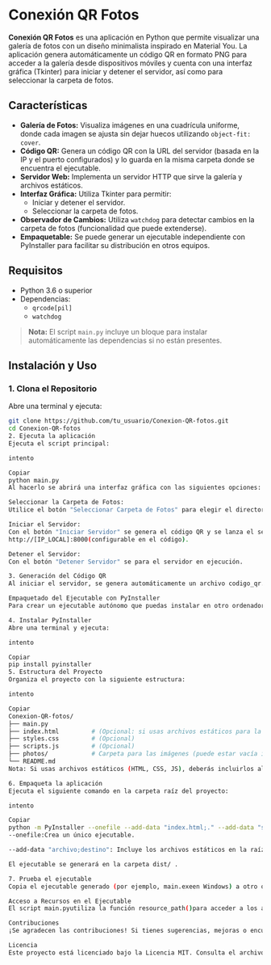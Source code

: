 # Conexión QR Fotos

**Conexión QR Fotos** es una aplicación en Python que permite visualizar una galería de fotos con un diseño minimalista inspirado en Material You. La aplicación genera automáticamente un código QR en formato PNG para acceder a la galería desde dispositivos móviles y cuenta con una interfaz gráfica (Tkinter) para iniciar y detener el servidor, así como para seleccionar la carpeta de fotos.

## Características

- **Galería de Fotos:** Visualiza imágenes en una cuadrícula uniforme, donde cada imagen se ajusta sin dejar huecos utilizando `object-fit: cover`.
- **Código QR:** Genera un código QR con la URL del servidor (basada en la IP y el puerto configurados) y lo guarda en la misma carpeta donde se encuentra el ejecutable.
- **Servidor Web:** Implementa un servidor HTTP que sirve la galería y archivos estáticos.
- **Interfaz Gráfica:** Utiliza Tkinter para permitir:
  - Iniciar y detener el servidor.
  - Seleccionar la carpeta de fotos.
- **Observador de Cambios:** Utiliza `watchdog` para detectar cambios en la carpeta de fotos (funcionalidad que puede extenderse).
- **Empaquetable:** Se puede generar un ejecutable independiente con PyInstaller para facilitar su distribución en otros equipos.

## Requisitos

- Python 3.6 o superior
- Dependencias:
  - `qrcode[pil]`
  - `watchdog`

> **Nota:** El script `main.py` incluye un bloque para instalar automáticamente las dependencias si no están presentes.

## Instalación y Uso

### 1. Clona el Repositorio

Abre una terminal y ejecuta:

```bash
git clone https://github.com/tu_usuario/Conexion-QR-fotos.git
cd Conexion-QR-fotos
2. Ejecuta la aplicación
Ejecuta el script principal:

intento

Copiar
python main.py
Al hacerlo se abrirá una interfaz gráfica con las siguientes opciones:

Seleccionar la Carpeta de Fotos:
Utilice el botón "Seleccionar Carpeta de Fotos" para elegir el directorio desde donde se cargarán las imágenes.

Iniciar el Servidor:
Con el botón "Iniciar Servidor" se genera el código QR y se lanza el servidor en el puerto configurado (por defecto, 8000). La aplicación se sirve en la URL:
http://[IP_LOCAL]:8000(configurable en el código).

Detener el Servidor:
Con el botón "Detener Servidor" se para el servidor en ejecución.

3. Generación del Código QR
Al iniciar el servidor, se genera automáticamente un archivo codigo_qr.pngen la misma carpeta donde se encuentre el ejecutable (o main.pyen modo desarrollo), manteniendo la URL para acceder a la galería desde dispositivos móviles.

Empaquetado del Ejecutable con PyInstaller
Para crear un ejecutable autónomo que puedas instalar en otro ordenador, sigue estos pasos:

4. Instalar PyInstaller
Abre una terminal y ejecuta:

intento

Copiar
pip install pyinstaller
5. Estructura del Proyecto
Organiza el proyecto con la siguiente estructura:

intento

Copiar
Conexion-QR-fotos/
├── main.py
├── index.html         # (Opcional: si usas archivos estáticos para la web)
├── styles.css         # (Opcional)
├── scripts.js         # (Opcional)
├── photos/            # Carpeta para las imágenes (puede estar vacía inicialmente)
└── README.md
Nota: Si usas archivos estáticos (HTML, CSS, JS), deberás incluirlos al empaquetar.

6. Empaqueta la aplicación
Ejecuta el siguiente comando en la carpeta raíz del proyecto:

intento

Copiar
python -m PyInstaller --onefile --add-data "index.html;." --add-data "styles.css;." --add-data "scripts.js;." main.py
--onefile:Crea un único ejecutable.

--add-data "archivo;destino": Incluye los archivos estáticos en la raíz del ejecutable.

El ejecutable se generará en la carpeta dist/ .

7. Prueba el ejecutable
Copia el ejecutable generado (por ejemplo, main.exeen Windows) a otro ordenador oa un entorno limpio y ejecútalo para asegurarte de que la aplicación funcione correctamente y que todos los recursos se carguen.

Acceso a Recursos en el Ejecutable
El script main.pyutiliza la función resource_path()para acceder a los archivos estáticos empaquetados con PyInstaller. Esto garantiza que los archivos se encuentren correctamente en el ejecutable, ya sea en modo desarrollo o cuando se empaca.

Contribuciones
¡Se agradecen las contribuciones! Si tienes sugerencias, mejoras o encuentras algún error, por favor abre un problema o envía un pull request .

Licencia
Este proyecto está licenciado bajo la Licencia MIT. Consulta el archivo LICENSEpara más detalles.
